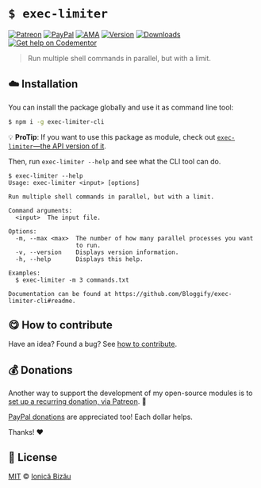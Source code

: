 
# `$ exec-limiter`

 [![Patreon](https://img.shields.io/badge/Support%20me%20on-Patreon-%23e6461a.svg)][patreon] [![PayPal](https://img.shields.io/badge/%24-paypal-f39c12.svg)][paypal-donations] [![AMA](https://img.shields.io/badge/ask%20me-anything-1abc9c.svg)](https://github.com/IonicaBizau/ama) [![Version](https://img.shields.io/npm/v/exec-limiter-cli.svg)](https://www.npmjs.com/package/exec-limiter-cli) [![Downloads](https://img.shields.io/npm/dt/exec-limiter-cli.svg)](https://www.npmjs.com/package/exec-limiter-cli) [![Get help on Codementor](https://cdn.codementor.io/badges/get_help_github.svg)](https://www.codementor.io/johnnyb?utm_source=github&utm_medium=button&utm_term=johnnyb&utm_campaign=github)

> Run multiple shell commands in parallel, but with a limit.

## :cloud: Installation

You can install the package globally and use it as command line tool:


```sh
$ npm i -g exec-limiter-cli
```

:bulb: **ProTip**: If you want to use this package as module, check out [`exec-limiter`—the API version of it](http://github.com/IonicaBizau/exec-limiter).


Then, run `exec-limiter --help` and see what the CLI tool can do.


```
$ exec-limiter --help
Usage: exec-limiter <input> [options]

Run multiple shell commands in parallel, but with a limit.

Command arguments:
  <input>  The input file.

Options:
  -m, --max <max>  The number of how many parallel processes you want
                   to run.
  -v, --version    Displays version information.
  -h, --help       Displays this help.

Examples:
  $ exec-limiter -m 3 commands.txt

Documentation can be found at https://github.com/Bloggify/exec-limiter-cli#readme.
```

## :yum: How to contribute
Have an idea? Found a bug? See [how to contribute][contributing].


## :moneybag: Donations

Another way to support the development of my open-source modules is
to [set up a recurring donation, via Patreon][patreon]. :rocket:

[PayPal donations][paypal-donations] are appreciated too! Each dollar helps.

Thanks! :heart:


## :scroll: License

[MIT][license] © [Ionică Bizău][website]

[patreon]: https://www.patreon.com/ionicabizau
[paypal-donations]: https://www.paypal.com/cgi-bin/webscr?cmd=_s-xclick&hosted_button_id=RVXDDLKKLQRJW
[donate-now]: http://i.imgur.com/6cMbHOC.png

[license]: http://showalicense.com/?fullname=Ionic%C4%83%20Biz%C4%83u%20%3Cbizauionica%40gmail.com%3E%20(https%3A%2F%2Fionicabizau.net)&year=2017#license-mit
[website]: https://ionicabizau.net
[contributing]: /CONTRIBUTING.md
[docs]: /DOCUMENTATION.md
